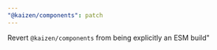 ```yaml
---
"@kaizen/components": patch
---
```


Revert `@kaizen/components` from being explicitly an ESM build"
